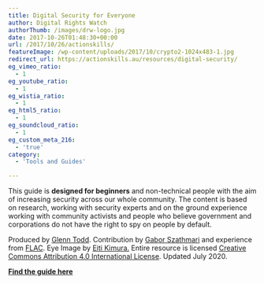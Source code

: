 ```yaml
---
title: Digital Security for Everyone
author: Digital Rights Watch
authorThumb: /images/drw-logo.jpg
date: 2017-10-26T01:48:30+00:00
url: /2017/10/26/actionskills/
featureImage: /wp-content/uploads/2017/10/crypto2-1024x483-1.jpg
redirect_url: https://actionskills.au/resources/digital-security/
eg_vimeo_ratio:
  - 1
eg_youtube_ratio:
  - 1
eg_wistia_ratio:
  - 1
eg_html5_ratio:
  - 1
eg_soundcloud_ratio:
  - 1
eg_custom_meta_216:
  - 'true'
category:
  - 'Tools and Guides'

---
```

This guide is **designed for beginners** and non-technical people with the aim of increasing security across our whole community. The content is based on research, working with security experts and on the ground experience working with community activists and people who believe government and corporations do not have the right to spy on people by default.

Produced by [Glenn Todd][1]. Contribution by [Gabor Szathmari][2] and experience from [FLAC][3].  Eye Image by [Eiti Kimura.][4] Entire resource is licensed [Creative Commons Attribution 4.0 International License][5]. Updated July 2020.

**<span style="text-decoration: underline;"><a href="https://actionskills.co/resources/digital-security/" target="_blank" rel="noreferrer noopener">Find the guide here </a></span>**

 [1]: https://glenntodd.net
 [2]: https://twitter.com/gszathmari
 [3]: https://frontlineaction.org/
 [4]: https://www.flickr.com/photos/eitikimura/
 [5]: http://creativecommons.org/licenses/by/4.0/
